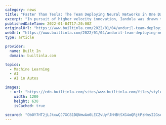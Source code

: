 ```yaml
---
category: news
title: "Faster Than Tesla: The Team Deploying Neural Networks in One Day"
excerpt: "In pursuit of higher velocity innovation, Iandola was drawn to defense tech company Anduril. Today he works as head of perception, training deep neural networks for Anduril’s products to understand their surroundings and provide operators with ..."
publishedDateTime: 2022-01-04T17:20:00Z
originalUrl: "https://www.builtinla.com/2022/01/04/anduril-team-deploying-neural-networks-faster"
webUrl: "https://www.builtinla.com/2022/01/04/anduril-team-deploying-neural-networks-faster"
type: article

provider:
  name: Built In
  domain: builtinla.com

topics:
  - Machine Learning
  - AI
  - AI in Autos

images:
  - url: "https://cdn.builtinla.com/sites/www.builtinla.com/files/styles/og/public/2022-01/NeuralNetwork.jpg"
    width: 1200
    height: 630
    isCached: true

secured: "ObOY7HT2jLJkxwQJ7XC81DQNmwAo0LECZvUyfJHHBtSXG4oQRjtPzNnsI2GsokVIEv1jDrNNjWsxq/p7DLJwVZO3W02oyTaATC9QpWa/1YorHZ1tVKQkwTKORaTvL8wSqPQzykJlhw9h7dT0YA4PxeX+pVhMfkJRxFlm33MsoV1j3zCh4/FCV5B4F4Uwc8umPSOkA+GSC35JMzVsLv/6Dr8Wy+d3DUzAjO8zCb0YGAWfMdHR0hQAShRUNJYxTrdjRqE8aMuB9iLAtl8JgSaNRq0KzcRhWFFsb0ijtUq9RzQ2mT6q62lzhwTJgeYkvzXmy21kGX0RAV1bHJmCZ1/27kwYuVpDN9d2W0Zc+iA4CNU=;MPu3tIoKka+yZHUV4xoCgw=="
---
```


